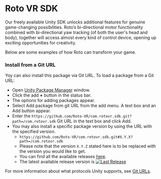 # Roto VR SDK

Our freely available Unity SDK unlocks additional features for genuine game-changing possibilities. Roto’s bi-directional motor functionality combined with bi-directional yaw tracking (of both the user's head and body), together will access almost every kind of control device, opening up exciting opportunities for creativity.

Below are some examples of how Roto can transform your game.

### Install from a Git URL
Yoy can also install this package via Git URL. To load a package from a Git URL:

* Open [Unity Package Manager](https://docs.unity3d.com/Manual/upm-ui.html) window.
* Click the add **+** button in the status bar.
* The options for adding packages appear.
* Select Add package from git URL from the add menu. A text box and an Add button appear.
* Enter the `https://github.com/Roto-VR/com.rotovr.sdk.git?path=/com.rotovr.sdk` Git URL in the text box and click Add.
* You may also install a specific package version by using the URL with the specified version.
  * `https://github.com/Roto-VR/com.rotovr.sdk.git#X.Y.X?path=/com.rotovr.sdk`
  * Please note that the version `X.Y.Z` stated here is to be replaced with the version you would like to get.
  * You can find all the available releases [here](https://github.com/Roto-VR/com.rotovr.sdk/releases).
  * The latest available release version is [![Last Release](https://img.shields.io/github/v/release/roto-vr/com.rotovr.sdk)](https://github.com/Roto-VR/com.rotovr.sdk/releases/latest)

For more information about what protocols Unity supports, see [Git URLs](https://docs.unity3d.com/Manual/upm-git.html).
